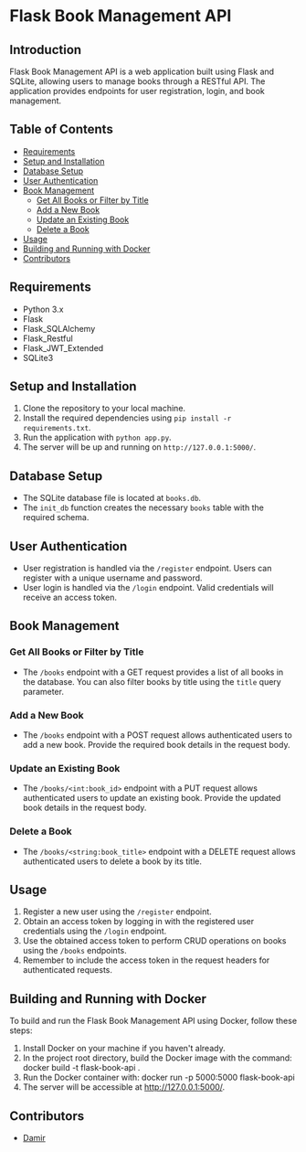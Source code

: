 # Flask Book Management API

## Introduction
Flask Book Management API is a web application built using Flask and SQLite, allowing users to manage books through a RESTful API. The application provides endpoints for user registration, login, and book management.

## Table of Contents
- [Requirements](#requirements)
- [Setup and Installation](#setup-and-installation)
- [Database Setup](#database-setup)
- [User Authentication](#user-authentication)
- [Book Management](#book-management)
  - [Get All Books or Filter by Title](#get-all-books-or-filter-by-title)
  - [Add a New Book](#add-a-new-book)
  - [Update an Existing Book](#update-an-existing-book)
  - [Delete a Book](#delete-a-book)
- [Usage](#usage)
- [Building and Running with Docker](#building-and-running-with-docker)
- [Contributors](#contributors)

## Requirements
- Python 3.x
- Flask
- Flask_SQLAlchemy
- Flask_Restful
- Flask_JWT_Extended
- SQLite3

## Setup and Installation
1. Clone the repository to your local machine.
2. Install the required dependencies using `pip install -r requirements.txt`.
3. Run the application with `python app.py`.
4. The server will be up and running on `http://127.0.0.1:5000/`.

## Database Setup
- The SQLite database file is located at `books.db`.
- The `init_db` function creates the necessary `books` table with the required schema.

## User Authentication
- User registration is handled via the `/register` endpoint. Users can register with a unique username and password.
- User login is handled via the `/login` endpoint. Valid credentials will receive an access token.

## Book Management
### Get All Books or Filter by Title
- The `/books` endpoint with a GET request provides a list of all books in the database. You can also filter books by title using the `title` query parameter.

### Add a New Book
- The `/books` endpoint with a POST request allows authenticated users to add a new book. Provide the required book details in the request body.

### Update an Existing Book
- The `/books/<int:book_id>` endpoint with a PUT request allows authenticated users to update an existing book. Provide the updated book details in the request body.

### Delete a Book
- The `/books/<string:book_title>` endpoint with a DELETE request allows authenticated users to delete a book by its title.

## Usage
1. Register a new user using the `/register` endpoint.
2. Obtain an access token by logging in with the registered user credentials using the `/login` endpoint.
3. Use the obtained access token to perform CRUD operations on books using the `/books` endpoints.
4. Remember to include the access token in the request headers for authenticated requests.

## Building and Running with Docker

To build and run the Flask Book Management API using Docker, follow these steps:

1. Install Docker on your machine if you haven't already.
2. In the project root directory, build the Docker image with the command: docker build -t flask-book-api .
3. Run the Docker container with: docker run -p 5000:5000 flask-book-api
4. The server will be accessible at http://127.0.0.1:5000/.

## Contributors
- [Damir](https://github.com/damirEDS)

